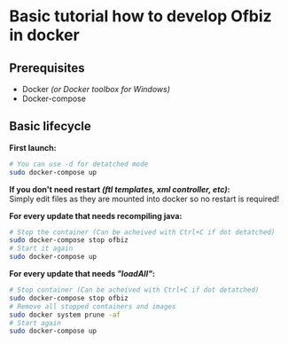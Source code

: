 # Basic tutorial how to develop Ofbiz in docker

## Prerequisites
- Docker _(or Docker toolbox for Windows)_
- Docker-compose 

## Basic lifecycle
**First launch:**
```bash
# You can use -d for detatched mode
sudo docker-compose up
```
**If you don't need restart _(ftl templates, xml controller, etc)_:**  
Simply edit files as they are mounted into docker so no restart is required! 
   
**For every update that needs recompiling java:**
```bash
# Stop the container (Can be acheived with Ctrl+C if dot detatched)
sudo docker-compose stop ofbiz
# Start it again
sudo docker-compose up
```
**For every update that needs _"loadAll"_:**
```bash
# Stop container (Can be acheived with Ctrl+C if dot detatched)
sudo docker-compose stop ofbiz
# Remove all stopped containers and images
sudo docker system prune -af
# Start again
sudo docker-compose up
```